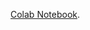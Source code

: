 [Colab Notebook](https://colab.research.google.com/github/Tony607/object_detection_demo/blob/master/tensorflow_object_detection_training_colab.ipynb).

